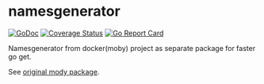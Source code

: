 # namesgenerator

[![GoDoc][godoc-image]][godoc-url]
[![Coverage Status][coverage-image]][coverage-url]
[![Go Report Card][goreport-image]][goreport-url]

Namesgenerator from docker(moby) project as separate package for faster go get.

See [original mody package](https://github.com/moby/moby/tree/master/pkg/namesgenerator).

[godoc-image]: https://godoc.org/github.com/go-x-pkg/namesgenerator?status.svg
[godoc-url]: https://godoc.org/github.com/go-x-pkg/namesgenerator

[coverage-image]: https://coveralls.io/repos/github/go-x-pkg/namesgenerator/badge.svg?branch=master
[coverage-url]: https://coveralls.io/github/go-x-pkg/namesgenerator?branch=master

[goreport-image]: https://goreportcard.com/badge/github.com/go-x-pkg/namesgenerator
[goreport-url]: https://goreportcard.com/report/github.com/go-x-pkg/namesgenerator
